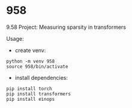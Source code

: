 # 958

9.58 Project: Measuring sparsity in transformers

Usage:

- create venv:

```
python -m venv 958 
source 958/bin/activate
```

- install dependencies:

```
pip install torch  
pip install transformers
pip install einops
```
